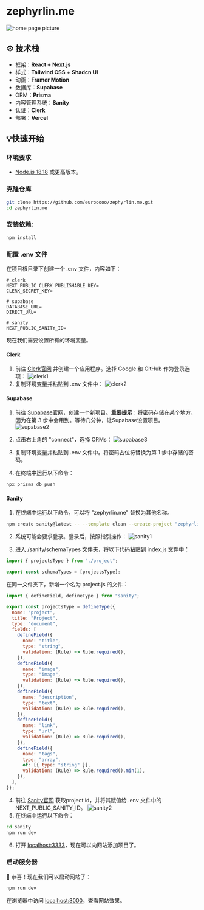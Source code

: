 # zephyrlin.me

![home page picture](./public/images/home.png)

## ⚙️ 技术栈

- 框架：**React + Next.js**
- 样式：**Tailwind CSS** + **Shadcn UI**
- 动画：**Framer Motion**
- 数据库：**Supabase**
- ORM：**Prisma**
- 内容管理系统：**Sanity**
- 认证：**Clerk**
- 部署：**Vercel**

## 💡快速开始

### 环境要求

- [Node.js 18.18](https://nodejs.org/) 或更高版本。

### 克隆仓库

```bash
git clone https://github.com/eurooooo/zephyrlin.me.git
cd zephyrlin.me
```

### 安装依赖:

```bash
npm install
```

### 配置 .env 文件

在项目根目录下创建一个 .env 文件，内容如下：

```
# clerk
NEXT_PUBLIC_CLERK_PUBLISHABLE_KEY=
CLERK_SECRET_KEY=

# supabase
DATABASE_URL=
DIRECT_URL=

# sanity
NEXT_PUBLIC_SANITY_ID=
```

现在我们需要设置所有的环境变量。

#### Clerk

1. 前往 [Clerk官网](https://clerk.com/) 并创建一个应用程序。选择 Google 和 GitHub 作为登录选项：
   ![clerk1](./public/images/clerk1.png)
2. 复制环境变量并粘贴到 .env 文件中：
   ![clerk2](./public/images/clerk2.png)

#### Supabase

1. 前往 [Supabase官网](https://supabase.com/)，创建一个新项目。**重要提示**：将密码存储在某个地方，因为在第 3 步中会用到。等待几分钟，让Supabase设置项目。
   ![supabase2](./public/images/supabase1.png)
2. 点击右上角的 "connect"，选择 ORMs：
   ![supabase3](./public/images/supabase2.png)
3. 复制环境变量并粘贴到 .env 文件中。将密码占位符替换为第 1 步中存储的密码。

4. 在终端中运行以下命令：

```bash
npx prisma db push
```

#### Sanity

1. 在终端中运行以下命令，可以将 "zephyrlin.me" 替换为其他名称。

```bash
npm create sanity@latest -- --template clean --create-project "zephyrlin.me" --dataset production  --output-path sanity
```

2. 系统可能会要求登录。登录后，按照指引操作：
   ![sanity1](./public/images/sanity1.png)

3. 进入 /sanity/schemaTypes 文件夹，将以下代码粘贴到 index.js 文件中：

```javascript
import { projectsType } from "./project";

export const schemaTypes = [projectsType];
```

在同一文件夹下，新增一个名为 project.js 的文件：

```javascript
import { defineField, defineType } from "sanity";

export const projectsType = defineType({
  name: "project",
  title: "Project",
  type: "document",
  fields: [
    defineField({
      name: "title",
      type: "string",
      validation: (Rule) => Rule.required(),
    }),
    defineField({
      name: "image",
      type: "image",
      validation: (Rule) => Rule.required(),
    }),
    defineField({
      name: "description",
      type: "text",
      validation: (Rule) => Rule.required(),
    }),
    defineField({
      name: "link",
      type: "url",
      validation: (Rule) => Rule.required(),
    }),
    defineField({
      name: "tags",
      type: "array",
      of: [{ type: "string" }],
      validation: (Rule) => Rule.required().min(1),
    }),
  ],
});
```

4. 前往 [Sanity官网](https://www.sanity.io/manage) 获取project id，并将其赋值给 .env 文件中的 NEXT_PUBLIC_SANITY_ID。
   ![sanity2](./public/images/sanity2.png)
5. 在终端中运行以下命令：

```bash
cd sanity
npm run dev
```

6. 打开 [localhost:3333](http://localhost:3333)，现在可以向网站添加项目了。

### 启动服务器

🎉 恭喜！现在我们可以启动网站了：

```bash
npm run dev
```

在浏览器中访问 [localhost:3000](http://localhost:3000)，查看网站效果。
